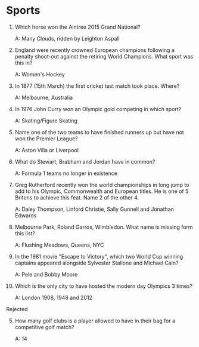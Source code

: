 Sports
======
1. Which horse won the Aintree 2015 Grand National?

    A: Many Clouds, ridden by Leighton Aspall

2. England were recently crowned European champions following a penalty shoot-out against the retiring World Champions. What sport was this in?

    A: Women's Hockey

3. In 1877 (15th March) the first cricket test match took place. Where?

    A: Melbourne, Australia

4. In 1976 John Curry won an Olympic gold competing in which sport?

    A: Skating/Figure Skating



5. Name one of the two teams to have finished runners up but have not won the Premier League?

    A: Aston Villa or Liverpool

6. What do Stewart, Brabham and Jordan have in common?

    A: Formula 1 teams no longer in existence

7. Greg Rutherford recently won the world championships in long jump to add to his Olympic, Commonwealth and European titles. He is one of 5 Britons to achieve this feat. Name 2 of the other 4.

    A: Daley Thompson, Linford Christie, Sally Gunnell and Jonathan Edwards

8. Melbourne Park, Roland Garros, Wimbledon. What name is missing form this list?

    A: Flushing Meadows, Queens, NYC

9. In the 1981 movie "Escape to Victory", which two World Cup winning captains appeared alongside Sylvester Stallone and Michael Cain?

    A: Pele and Bobby Moore

10. Which is the only city to have hosted the modern day Olympics 3 times?

    A: London 1908, 1948 and 2012

Rejected

5. How many golf clubs is a player allowed to have in their bag for a competitive golf match?

    A: 14

    
